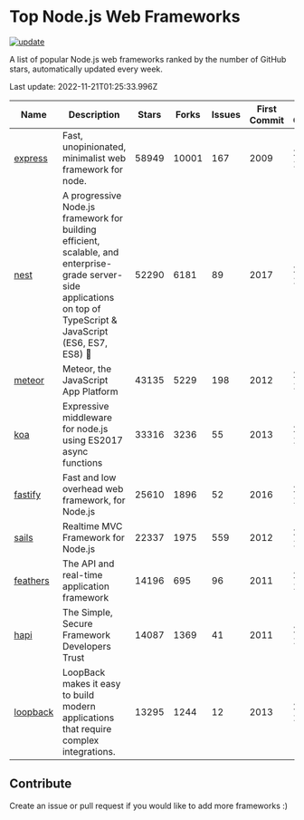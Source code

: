 # Top Node.js Web Frameworks

[![update](https://github.com/sunnysid3up/nodejs-web-frameworks/actions/workflows/update.yml/badge.svg)](https://github.com/sunnysid3up/nodejs-web-frameworks/actions/workflows/update.yml)

A list of popular Node.js web frameworks ranked by the number of GitHub stars, automatically updated every week.

Last update: 2022-11-21T01:25:33.996Z

| Name          | Description          | Stars                     | Forks          | Issues               | First Commit        | Last Commit         | Language          |
|---------------|----------------------|---------------------------|----------------|----------------------|---------------------|---------------------|-------------------|
| [express](https://github.com/expressjs/express) | Fast, unopinionated, minimalist web framework for node. | 58949 | 10001 | 167 | 2009 | 2022-11-21 | JS |
| [nest](https://github.com/nestjs/nest) | A progressive Node.js framework for building efficient, scalable, and enterprise-grade server-side applications on top of TypeScript & JavaScript (ES6, ES7, ES8) 🚀 | 52290 | 6181 | 89 | 2017 | 2022-11-20 | TS |
| [meteor](https://github.com/meteor/meteor) | Meteor, the JavaScript App Platform | 43135 | 5229 | 198 | 2012 | 2022-11-20 | JS |
| [koa](https://github.com/koajs/koa) | Expressive middleware for node.js using ES2017 async functions | 33316 | 3236 | 55 | 2013 | 2022-11-20 | JS |
| [fastify](https://github.com/fastify/fastify) | Fast and low overhead web framework, for Node.js | 25610 | 1896 | 52 | 2016 | 2022-11-20 | JS |
| [sails](https://github.com/balderdashy/sails) | Realtime MVC Framework for Node.js | 22337 | 1975 | 559 | 2012 | 2022-11-20 | JS |
| [feathers](https://github.com/feathersjs/feathers) | The API and real-time application framework | 14196 | 695 | 96 | 2011 | 2022-11-21 | TS |
| [hapi](https://github.com/hapijs/hapi) | The Simple, Secure Framework Developers Trust | 14087 | 1369 | 41 | 2011 | 2022-11-19 | JS |
| [loopback](https://github.com/strongloop/loopback) | LoopBack makes it easy to build modern applications that require complex integrations. | 13295 | 1244 | 12 | 2013 | 2022-11-17 | JS |

## Contribute 

Create an issue or pull request if you would like to add more frameworks :)